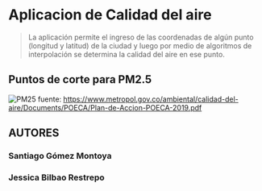 # Aplicacion de Calidad del aire
> La aplicación permite el ingreso de las coordenadas de algún punto (longitud y latitud) de la ciudad y luego por medio de algoritmos de interpolación se determina la calidad del aire en ese punto.

## Puntos de corte para PM2.5
![PM25](https://user-images.githubusercontent.com/69733287/201575146-b9d072c3-19b2-4dbd-bce1-a096ab846d02.png)
fuente: https://www.metropol.gov.co/ambiental/calidad-del-aire/Documents/POECA/Plan-de-Accion-POECA-2019.pdf

## AUTORES
### Santiago Gómez Montoya
### Jessica Bilbao Restrepo
